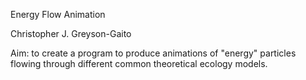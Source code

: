 Energy Flow Animation

Christopher J. Greyson-Gaito


Aim: to create a program to produce animations of "energy" particles flowing through different common theoretical ecology models.

